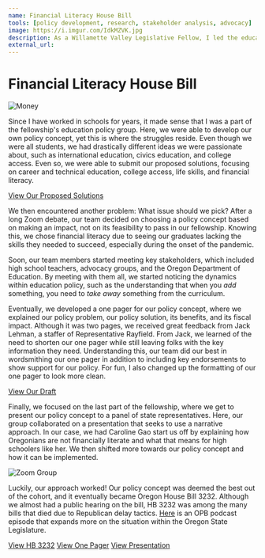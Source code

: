 ```yaml
---
name: Financial Literacy House Bill
tools: [policy development, research, stakeholder analysis, advocacy]
image: https://i.imgur.com/IdkMZVK.jpg
description: As a Willamette Valley Legislative Fellow, I led the education policy group in developing a financial literacy policy concept, which resulted in our idea becoming HB 3232 during the 2021 session.
external_url: 
---
```


# Financial Literacy House Bill

![Money](https://i.imgur.com/IdkMZVK.jpg)

Since I have worked in schools for years, it made sense that I was a part of the fellowship's education policy group. Here, we were able to develop our own policy concept, yet this is where the struggles reside. Even though we were all students, we had drastically different ideas we were passionate about, such as international education, civics education, and college access. Even so, we were able to submit our proposed solutions, focusing on career and technical education, college access, life skills, and financial literacy.

<p class="text-center">

<a class="btn btn-outline-primary" href="https://drive.google.com/file/d/18eeGyLG5AHMkxXqgSOUq6LC0RRGzYdAc/view?usp=sharing" target="_blank" role="button">View Our Proposed Solutions</a> 

</p>

We then encountered another problem: What issue should we pick? After a long Zoom debate, our team decided on choosing a policy concept based on making an impact, not on its feasibility to pass in our fellowship. Knowing this, we chose financial literacy due to seeing our graduates lacking the skills they needed to succeed, especially during the onset of the pandemic.

Soon, our team members started meeting key stakeholders, which included high school teachers, advocacy groups, and the Oregon Department of Education. By meeting with them all, we started noticing the dynamics within education policy, such as the understanding that when you *add* something, you need to *take away* something from the curriculum.

Eventually, we developed a one pager for our policy concept, where we explained our policy problem, our policy solution, its benefits, and its fiscal impact. Although it was two pages, we received great feedback from Jack Lehman, a staffer of Representative Rayfield. From Jack, we learned of the need to shorten our one pager while still leaving folks with the key information they need. Understanding this, our team did our best in wordsmithing our one pager in addition to including key endorsements to show support for our policy. For fun, I also changed up the formatting of our one pager to look more clean.

<p class="text-center">

<a class="btn btn-outline-primary" href="https://drive.google.com/file/d/1dIOoio5a7rbZ5lr_7H823Mqv4-ZPYMyj/view?usp=sharing" target="_blank" role="button">View Our Draft</a> 

</p>

Finally, we focused on the last part of the fellowship, where we get to present our policy concept to a panel of state representatives. Here, our group collaborated on a presentation that seeks to use a narrative approach. In our case, we had Caroline Gao start us off by explaining how Oregonians are not financially literate and what that means for high schoolers like her. We then shifted more towards our policy concept and how it can be implemented.

![Zoom Group](https://i.imgur.com/kxyZrca.png)

Luckily, our approach worked! Our policy concept was deemed the best out of the cohort, and it eventually became Oregon House Bill 3232. Although we almost had a public hearing on the bill, HB 3232 was among the many bills that died due to Republican delay tactics. <a href="https://www.opb.org/article/2021/04/02/opb-politics-now-oregon-washington-two-legislatures/" target="_blank" role="button">Here</a> 
is an OPB podcast episode that expands more on the situation within the Oregon State Legislature.


<p class="text-center">

<a class="btn btn-outline-primary" href="https://olis.oregonlegislature.gov/liz/2021R1/Measures/Overview/HB3232" target="_blank" role="button">View HB 3232</a> 
<a class="btn btn-outline-primary" href="https://drive.google.com/file/d/15EsLaUHx4cl_n0EXyD1FJzWUXKfrz0jr/view?usp=sharing" target="_blank" role="button">View One Pager</a>
<a class="btn btn-outline-primary" href="https://drive.google.com/file/d/1x7xKM6az_Vzt-VZPoVPpkJiDWSD8W9-J/view?usp=sharing" target="_blank" role="button">View Presentation</a> 
  
</p>
